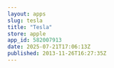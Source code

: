 ```yaml
---
layout: apps
slug: tesla
title: "Tesla"
store: apple
app_id: 582007913
date: 2025-07-21T17:06:13Z
published: 2013-11-26T16:27:35Z
---
```


